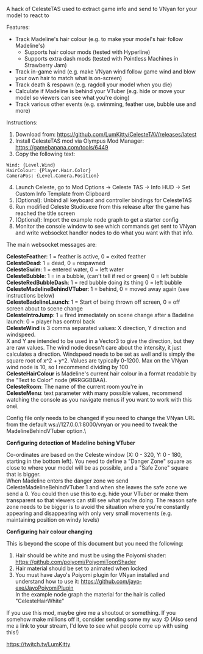 A hack of CelesteTAS used to extract game info and send to VNyan for your model to react to

Features:
* Track Madeline's hair colour (e.g. to make your model's hair follow Madeline's)
    * Supports hair colour mods (tested with Hyperline)
    * Supports extra dash mods (tested with Pointless Machines in Strawberry Jam)
* Track in-game wind (e.g. make VNyan wind follow game wind and blow your own hair to match what is on-screen)
* Track death & respawn (e.g. ragdoll your model when you die)
* Calculate if Madeline is behind your VTuber (e.g. hide or move your model so viewers can see what you're doing)
* Track various other events (e.g. swimming, feather use, bubble use and more)

Instructions:

1. Download from: https://github.com/LumKitty/CelesteTAV/releases/latest
2. Install CelesteTAS mod via Olympus Mod Manager: https://gamebanana.com/tools/6449
3. Copy the following text:
```
Wind: {Level.Wind}
HairColour: {Player.Hair.Color}
CameraPos: {Level.Camera.Position}
```
4. Launch Celeste, go to Mod Options -> Celeste TAS -> Info HUD -> Set Custom Info Template from Clipboard
5. (Optional): Unbind all keyboard and controller bindings for CelesteTAS
6. Run modified Celeste Studio.exe from this release after the game has reached the title screen
7. (Optional): Import the example node graph to get a starter config
8. Monitor the console window to see which commands get sent to VNyan and write websocket handler nodes to do what you want with that info.
  
The main websocket messages are:

**CelesteFeather**: 1 = feather is active, 0 = exited feather\
**CelesteDead**: 1 = dead, 0 = respawned\
**CelesteSwim**: 1 = entered water, 0 = left water\
**CelesteBubble**: 1 = in a bubble, (can't tell if red or green) 0 = left bubble\
**CelesteRedBubbleDash**: 1 = red bubble doing its thing 0 = left bubble\
**CelesteMadelineBehindVTuber**: 1 = behind, 0 = moved away again (see instructions below)\
**CelesteBadelineLaunch**: 1 = Start of being thrown off screen, 0 = off screen about to scene change\
**CelesteIntroJump**: 1 = fired immediately on scene change after a Badeline launch: 0 = player has control back\
**CelesteWind** is 3 comma separated values: X direction, Y direction and windspeed.\
X and Y are intended to be used in a Vector3 to give the direction, but they are raw values. The wind node doesn't care about the intensity, it just calculates a direction. Windspeed needs to be set as well and is simply the square root of x^2 + y^2. Values are typically 0-1200. Max on the VNyan wind node is 10, so I recommend dividing by 100\
**CelesteHairColour** is Madeline's current hair colour in a format readable by the "Text to Color" node (#RRGGBBAA).\
**CelesteRoom**: The name of the current room you're in\
**CelesteMenu**: text parameter with many possible values, recommend watching the console as you navigate menus if you want to work with this one\

Config file only needs to be changed if you need to change the VNyan URL from the default ws://127.0.0.1:8000/vnyan or you need to tweak the MadelineBehindVTuber option.\

**Configuring detection of Madeline behing VTuber**

Co-ordinates are based on the Celeste window (X: 0 - 320, Y: 0 - 180, starting in the bottom left). You need to define a "Danger Zone" square as close to where your model will be as possible, and a "Safe Zone" square that is bigger.\
When Madeline enters the danger zone we send CelesteMadelineBehindVTuber 1 and when she leaves the safe zone we send a 0. You could then use this to e.g. hide your VTuber or make them transparent so that viewers can still see what you're doing. The reason safe zone needs to be bigger is to avoid the situation where you're constantly appearing and disappearing with only very small movements (e.g. maintaining position on windy levels)

**Configuring hair colour changing**

This is beyond the scope of this document but you need the following:
1. Hair should be white and must be using the Poiyomi shader: https://github.com/poiyomi/PoiyomiToonShader
2. Hair material should be set to animated when locked
3. You must have Jayo's Poiyomi plugin for VNyan installed and understand how to use it: https://github.com/jayo-exe/JayoPoiyomiPlugin \
In the example node graph the material for the hair is called "CelesteHairWhite"


If you use this mod, maybe give me a shoutout or something. If you somehow make millions off it, consider sending some my way :D 
(Also send me a link to your stream, I'd love to see what people come up with using this!)

https://twitch.tv/LumKitty
